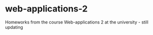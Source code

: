 # web-applications-2
Homeworks from the course Web-applications 2 at the university - still updating
